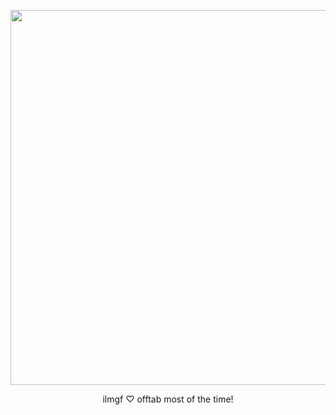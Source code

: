 
<p align="center">
<img width=600 src="https://files.catbox.moe/4jx6y2.png"
</p>

<p align="center">
ilmgf ♡ offtab most of the time!
</p>
